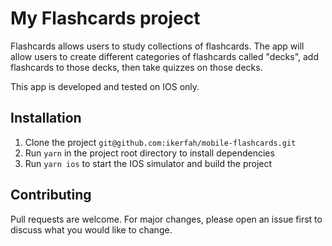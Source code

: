 # My Flashcards project

Flashcards allows users to study collections of flashcards. The app will allow users to create different categories of flashcards called "decks", add flashcards to those decks, then take quizzes on those decks.

This app is developed and tested on IOS only.

## Installation

1. Clone the project
```git@github.com:ikerfah/mobile-flashcards.git```
2. Run `yarn` in the project root directory to install dependencies
3. Run `yarn ios` to start the IOS simulator and build the project

## Contributing

Pull requests are welcome. For major changes, please open an issue first to discuss what you would like to change.
